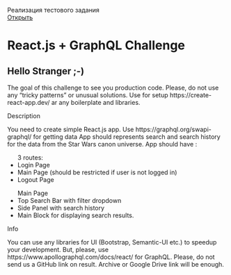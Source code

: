 Реализация тестового задания </br>
<a href='https://vogue-dev.github.io/starwars-app/#/' target='_blank'>Открыть</a>

<h1>React.js + GraphQL Challenge</h1>
<h2>Hello Stranger ;-)</h2>
<span>The goal of this challenge to see you production code. Please, do not use any “tricky patterns” or unusual solutions.</span>
<span>Use for setup https://create-react-app.dev/ ar any boilerplate and libraries.</span>
<p>Description</p>
<span>You need to create simple React.js app.</span>
<span>Use https://graphql.org/swapi-graphql/ for getting data</span>
<span>App should represents search and search history for the data from the Star Wars canon universe.</span>
<span>App should have :</span>
<ul>3 routes:
<li>Login Page</li>
<li>Main Page (should be restricted if user is not logged in)</li>
<li>Logout Page</li>
</ul>
<ul>Main Page
<li>Top Search Bar with filter dropdown</li>
<li>Side Panel with search history</li>
<li>Main Block for displaying search results.</li>
</ul>
<p>Info</p>
You can use any libraries for UI (Bootstrap, Semantic-UI etc.) to speedup your development.
But, please, use https://www.apollographql.com/docs/react/ for GraphQL.
Please, do not send us a GitHub link on result. Archive or Google Drive link will be enough.
